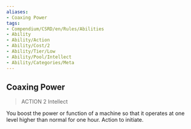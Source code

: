 ```yaml
---
aliases:
- Coaxing Power
tags:
- Compendium/CSRD/en/Rules/Abilities
- Ability
- Ability/Action
- Ability/Cost/2
- Ability/Tier/Low
- Ability/Pool/Intellect
- Ability/Categories/Meta
---
```


  
## Coaxing Power  
>ACTION 2  Intellect  
  
You boost the power or function of a machine so that it operates at one level higher than normal for one hour. Action to initiate.